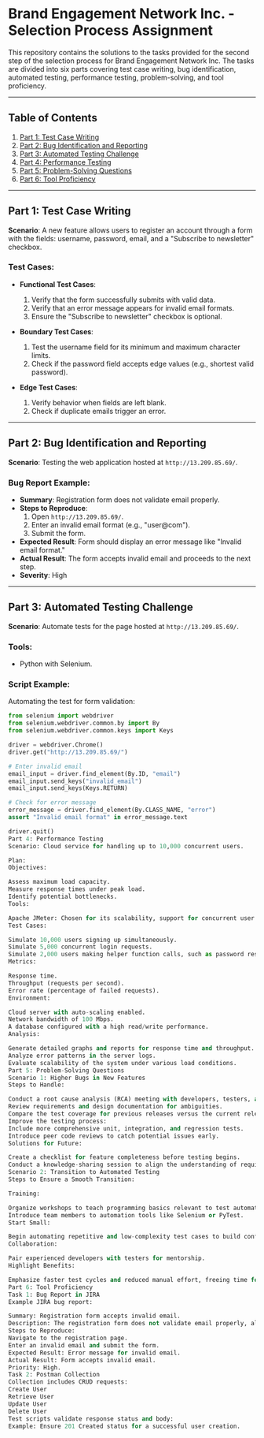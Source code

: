 # Brand Engagement Network Inc. - Selection Process Assignment

This repository contains the solutions to the tasks provided for the second step of the selection process for Brand Engagement Network Inc. The tasks are divided into six parts covering test case writing, bug identification, automated testing, performance testing, problem-solving, and tool proficiency.

---

## Table of Contents

1. [Part 1: Test Case Writing](#part-1-test-case-writing)
2. [Part 2: Bug Identification and Reporting](#part-2-bug-identification-and-reporting)
3. [Part 3: Automated Testing Challenge](#part-3-automated-testing-challenge)
4. [Part 4: Performance Testing](#part-4-performance-testing)
5. [Part 5: Problem-Solving Questions](#part-5-problem-solving-questions)
6. [Part 6: Tool Proficiency](#part-6-tool-proficiency)

---

## Part 1: Test Case Writing

**Scenario**: A new feature allows users to register an account through a form with the fields: username, password, email, and a "Subscribe to newsletter" checkbox.

### Test Cases:
- **Functional Test Cases**:
  1. Verify that the form successfully submits with valid data.
  2. Verify that an error message appears for invalid email formats.
  3. Ensure the "Subscribe to newsletter" checkbox is optional.

- **Boundary Test Cases**:
  1. Test the username field for its minimum and maximum character limits.
  2. Check if the password field accepts edge values (e.g., shortest valid password).

- **Edge Test Cases**:
  1. Verify behavior when fields are left blank.
  2. Check if duplicate emails trigger an error.

---

## Part 2: Bug Identification and Reporting

**Scenario**: Testing the web application hosted at `http://13.209.85.69/`.

### Bug Report Example:
- **Summary**: Registration form does not validate email properly.
- **Steps to Reproduce**:
  1. Open `http://13.209.85.69/`.
  2. Enter an invalid email format (e.g., "user@com").
  3. Submit the form.
- **Expected Result**: Form should display an error message like "Invalid email format."
- **Actual Result**: The form accepts invalid email and proceeds to the next step.
- **Severity**: High

---

## Part 3: Automated Testing Challenge

**Scenario**: Automate tests for the page hosted at `http://13.209.85.69/`.

### Tools:
- Python with Selenium.

### Script Example:
Automating the test for form validation:
```python
from selenium import webdriver
from selenium.webdriver.common.by import By
from selenium.webdriver.common.keys import Keys

driver = webdriver.Chrome()
driver.get("http://13.209.85.69/")

# Enter invalid email
email_input = driver.find_element(By.ID, "email")
email_input.send_keys("invalid_email")
email_input.send_keys(Keys.RETURN)

# Check for error message
error_message = driver.find_element(By.CLASS_NAME, "error")
assert "Invalid email format" in error_message.text

driver.quit()
Part 4: Performance Testing
Scenario: Cloud service for handling up to 10,000 concurrent users.

Plan:
Objectives:

Assess maximum load capacity.
Measure response times under peak load.
Identify potential bottlenecks.
Tools:

Apache JMeter: Chosen for its scalability, support for concurrent user simulations, and wide community support.
Test Cases:

Simulate 10,000 users signing up simultaneously.
Simulate 5,000 concurrent login requests.
Simulate 2,000 users making helper function calls, such as password reset.
Metrics:

Response time.
Throughput (requests per second).
Error rate (percentage of failed requests).
Environment:

Cloud server with auto-scaling enabled.
Network bandwidth of 100 Mbps.
A database configured with a high read/write performance.
Analysis:

Generate detailed graphs and reports for response time and throughput.
Analyze error patterns in the server logs.
Evaluate scalability of the system under various load conditions.
Part 5: Problem-Solving Questions
Scenario 1: Higher Bugs in New Features
Steps to Handle:

Conduct a root cause analysis (RCA) meeting with developers, testers, and product managers to identify gaps.
Review requirements and design documentation for ambiguities.
Compare the test coverage for previous releases versus the current release.
Improve the testing process:
Include more comprehensive unit, integration, and regression tests.
Introduce peer code reviews to catch potential issues early.
Solutions for Future:

Create a checklist for feature completeness before testing begins.
Conduct a knowledge-sharing session to align the understanding of requirements.
Scenario 2: Transition to Automated Testing
Steps to Ensure a Smooth Transition:

Training:

Organize workshops to teach programming basics relevant to test automation.
Introduce team members to automation tools like Selenium or PyTest.
Start Small:

Begin automating repetitive and low-complexity test cases to build confidence.
Collaboration:

Pair experienced developers with testers for mentorship.
Highlight Benefits:

Emphasize faster test cycles and reduced manual effort, freeing time for exploratory testing.
Part 6: Tool Proficiency
Task 1: Bug Report in JIRA
Example JIRA bug report:

Summary: Registration form accepts invalid email.
Description: The registration form does not validate email properly, allowing invalid formats like "user@com".
Steps to Reproduce:
Navigate to the registration page.
Enter an invalid email and submit the form.
Expected Result: Error message for invalid email.
Actual Result: Form accepts invalid email.
Priority: High.
Task 2: Postman Collection
Collection includes CRUD requests:
Create User
Retrieve User
Update User
Delete User
Test scripts validate response status and body:
Example: Ensure 201 Created status for a successful user creation.
